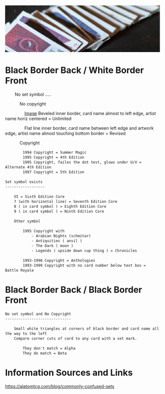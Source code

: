 ![old cards](/assets/header.png)


# Black Border Back / White Border Front

        No set symbol
	.....
 
            No copyright
	 
                [Image](/assets/unlimited.png) Beveled inner border, card name almost to left edge, artist name horiz centered  = Unlimited 

                Flat line inner border, card name between left edge and artwork edge, artist name almost touching bottom border = Revised

            Copyright
      
			1994 Copyright = Summer Magic
			1995 Copyright = 4th Edition 
			1995 Copyright, failes the dot test, glows under U/V = Alternate 4th Edition 
			1997 Copyright = 5th Edition

	Set symbol exists
 	------------------

		VI = Sixth Edition Core
		7 (with horizontal line) = Seventh Edition Core
		8 ( in card symbol ) = Eighth Edition Core
		9 ( in card symbol ) = Ninth Edition Core

		Other symbol

			1995 Copyright with 
				- Arabian Nights (schmitar) 
				- Antiquities ( anvil ) 
				- The Dark ( moon ) 
				- Legends ( upside down cup thing ) = Chronicles
                  
			1993-1998 Copyright = Anthologies
			1993-1999 Copyright with no card number below text box = Battle Royale

    
# Black Border Back / Black Border Front

	No set symbol and No Copyright
	------------------------------
       
		Small white triangles at corners of black border and card name all the way to the left
		Compare corner cuts of card to any card with a set mark.
		      
			They don't match = Alpha
			They do match = Beta



# Information Sources and Links

https://alatomtcg.com/blog/commonly-confused-sets




